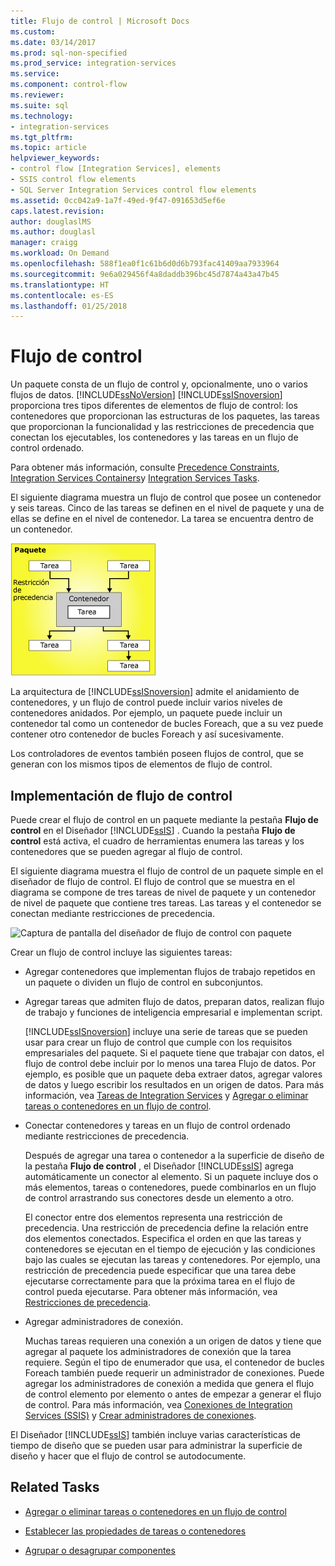 ```yaml
---
title: Flujo de control | Microsoft Docs
ms.custom: 
ms.date: 03/14/2017
ms.prod: sql-non-specified
ms.prod_service: integration-services
ms.service: 
ms.component: control-flow
ms.reviewer: 
ms.suite: sql
ms.technology:
- integration-services
ms.tgt_pltfrm: 
ms.topic: article
helpviewer_keywords:
- control flow [Integration Services], elements
- SSIS control flow elements
- SQL Server Integration Services control flow elements
ms.assetid: 0cc042a9-1a7f-49ed-9f47-091653d5ef6e
caps.latest.revision: 
author: douglaslMS
ms.author: douglasl
manager: craigg
ms.workload: On Demand
ms.openlocfilehash: 588f1ea0f1c61b6d0d6b793fac41409aa7933964
ms.sourcegitcommit: 9e6a029456f4a8daddb396bc45d7874a43a47b45
ms.translationtype: HT
ms.contentlocale: es-ES
ms.lasthandoff: 01/25/2018
---
```

# <a name="control-flow"></a>Flujo de control
  Un paquete consta de un flujo de control y, opcionalmente, uno o varios flujos de datos. [!INCLUDE[ssNoVersion](../../includes/ssnoversion-md.md)] [!INCLUDE[ssISnoversion](../../includes/ssisnoversion-md.md)] proporciona tres tipos diferentes de elementos de flujo de control: los contenedores que proporcionan las estructuras de los paquetes, las tareas que proporcionan la funcionalidad y las restricciones de precedencia que conectan los ejecutables, los contenedores y las tareas en un flujo de control ordenado.  
  
 Para obtener más información, consulte [Precedence Constraints](../../integration-services/control-flow/precedence-constraints.md), [Integration Services Containers](../../integration-services/control-flow/integration-services-containers.md)y [Integration Services Tasks](../../integration-services/control-flow/integration-services-tasks.md).  
  
 El siguiente diagrama muestra un flujo de control que posee un contenedor y seis tareas. Cinco de las tareas se definen en el nivel de paquete y una de ellas se define en el nivel de contenedor. La tarea se encuentra dentro de un contenedor.  
  
 ![Flujo de control con seis tareas y un contenedor](../../integration-services/control-flow/media/ssis-controlflowelmt.gif "Control flow with six tasks and a container")  
  
 La arquitectura de [!INCLUDE[ssISnoversion](../../includes/ssisnoversion-md.md)] admite el anidamiento de contenedores, y un flujo de control puede incluir varios niveles de contenedores anidados. Por ejemplo, un paquete puede incluir un contenedor tal como un contenedor de bucles Foreach, que a su vez puede contener otro contenedor de bucles Foreach y así sucesivamente.  
  
 Los controladores de eventos también poseen flujos de control, que se generan con los mismos tipos de elementos de flujo de control.  
  
## <a name="control-flow-implementation"></a>Implementación de flujo de control  
 Puede crear el flujo de control en un paquete mediante la pestaña **Flujo de control** en el Diseñador [!INCLUDE[ssIS](../../includes/ssis-md.md)] . Cuando la pestaña **Flujo de control** está activa, el cuadro de herramientas enumera las tareas y los contenedores que se pueden agregar al flujo de control.  
  
 El siguiente diagrama muestra el flujo de control de un paquete simple en el diseñador de flujo de control. El flujo de control que se muestra en el diagrama se compone de tres tareas de nivel de paquete y un contenedor de nivel de paquete que contiene tres tareas. Las tareas y el contenedor se conectan mediante restricciones de precedencia.  
  
 ![Captura de pantalla del diseñador de flujo de control con paquete](../../integration-services/connection-manager/media/samplecontrolflow.gif "Screenshot of control flow designer with package")  
  
 Crear un flujo de control incluye las siguientes tareas:  
  
-   Agregar contenedores que implementan flujos de trabajo repetidos en un paquete o dividen un flujo de control en subconjuntos.  
  
-   Agregar tareas que admiten flujo de datos, preparan datos, realizan flujo de trabajo y funciones de inteligencia empresarial e implementan script.  
  
     [!INCLUDE[ssISnoversion](../../includes/ssisnoversion-md.md)] incluye una serie de tareas que se pueden usar para crear un flujo de control que cumple con los requisitos empresariales del paquete. Si el paquete tiene que trabajar con datos, el flujo de control debe incluir por lo menos una tarea Flujo de datos. Por ejemplo, es posible que un paquete deba extraer datos, agregar valores de datos y luego escribir los resultados en un origen de datos.  Para más información, vea [Tareas de Integration Services](../../integration-services/control-flow/integration-services-tasks.md) y [Agregar o eliminar tareas o contenedores en un flujo de control](../../integration-services/control-flow/add-or-delete-a-task-or-a-container-in-a-control-flow.md).  
  
-   Conectar contenedores y tareas en un flujo de control ordenado mediante restricciones de precedencia.  
  
     Después de agregar una tarea o contenedor a la superficie de diseño de la pestaña **Flujo de control** , el Diseñador [!INCLUDE[ssIS](../../includes/ssis-md.md)] agrega automáticamente un conector al elemento. Si un paquete incluye dos o más elementos, tareas o contenedores, puede combinarlos en un flujo de control arrastrando sus conectores desde un elemento a otro.  
  
     El conector entre dos elementos representa una restricción de precedencia. Una restricción de precedencia define la relación entre dos elementos conectados. Especifica el orden en que las tareas y contenedores se ejecutan en el tiempo de ejecución y las condiciones bajo las cuales se ejecutan las tareas y contenedores. Por ejemplo, una restricción de precedencia puede especificar que una tarea debe ejecutarse correctamente para que la próxima tarea en el flujo de control pueda ejecutarse. Para obtener más información, vea [Restricciones de precedencia](../../integration-services/control-flow/precedence-constraints.md).  
  
-   Agregar administradores de conexión.  
  
     Muchas tareas requieren una conexión a un origen de datos y tiene que agregar al paquete los administradores de conexión que la tarea requiere. Según el tipo de enumerador que usa, el contenedor de bucles Foreach también puede requerir un administrador de conexiones. Puede agregar los administradores de conexión a medida que genera el flujo de control elemento por elemento o antes de empezar a generar el flujo de control. Para más información, vea [Conexiones de Integration Services &#40;SSIS&#41;](../../integration-services/connection-manager/integration-services-ssis-connections.md) y [Crear administradores de conexiones](http://msdn.microsoft.com/library/6ca317b8-0061-4d9d-b830-ee8c21268345).  
  
 El Diseñador [!INCLUDE[ssIS](../../includes/ssis-md.md)] también incluye varias características de tiempo de diseño que se pueden usar para administrar la superficie de diseño y hacer que el flujo de control se autodocumente.  
  
## <a name="related-tasks"></a>Related Tasks  
  
-   [Agregar o eliminar tareas o contenedores en un flujo de control](../../integration-services/control-flow/add-or-delete-a-task-or-a-container-in-a-control-flow.md)  
  
-   [Establecer las propiedades de tareas o contenedores](http://msdn.microsoft.com/library/52d47ca4-fb8c-493d-8b2b-48bb269f859b)  
  
-   [Agrupar o desagrupar componentes](../../integration-services/group-or-ungroup-components.md)  
  
  
